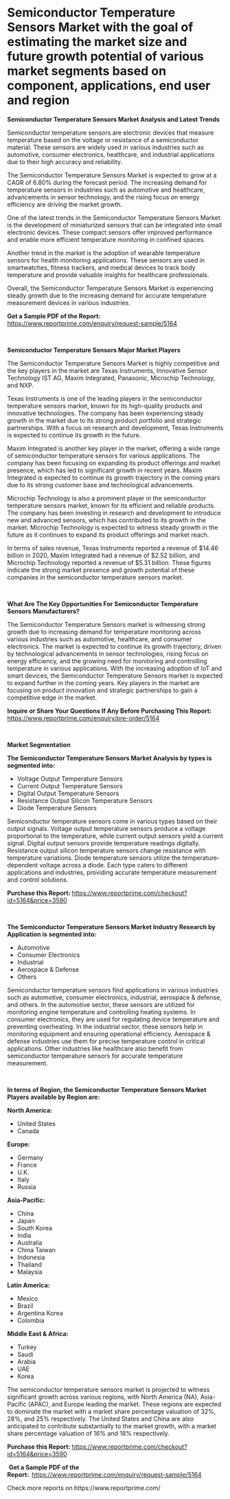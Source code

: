 <p><h1>Semiconductor Temperature Sensors Market with the goal of estimating the market size and future growth potential of various market segments based on component, applications, end user and region</h1></p><p><strong>Semiconductor Temperature Sensors Market Analysis and Latest Trends</strong></p>
<p><p>Semiconductor temperature sensors are electronic devices that measure temperature based on the voltage or resistance of a semiconductor material. These sensors are widely used in various industries such as automotive, consumer electronics, healthcare, and industrial applications due to their high accuracy and reliability.</p><p>The Semiconductor Temperature Sensors Market is expected to grow at a CAGR of 6.80% during the forecast period. The increasing demand for temperature sensors in industries such as automotive and healthcare, advancements in sensor technology, and the rising focus on energy efficiency are driving the market growth.</p><p>One of the latest trends in the Semiconductor Temperature Sensors Market is the development of miniaturized sensors that can be integrated into small electronic devices. These compact sensors offer improved performance and enable more efficient temperature monitoring in confined spaces.</p><p>Another trend in the market is the adoption of wearable temperature sensors for health monitoring applications. These sensors are used in smartwatches, fitness trackers, and medical devices to track body temperature and provide valuable insights for healthcare professionals.</p><p>Overall, the Semiconductor Temperature Sensors Market is experiencing steady growth due to the increasing demand for accurate temperature measurement devices in various industries.</p></p>
<p><strong>Get a Sample PDF of the Report:&nbsp;</strong> <a href="https://www.reportprime.com/enquiry/request-sample/5164">https://www.reportprime.com/enquiry/request-sample/5164</a></p>
<p>&nbsp;</p>
<p><strong>Semiconductor Temperature Sensors Major Market Players</strong></p>
<p><p>The Semiconductor Temperature Sensors Market is highly competitive and the key players in the market are Texas Instruments, Innovative Sensor Technology IST AG, Maxim Integrated, Panasonic, Microchip Technology, and NXP. </p><p>Texas Instruments is one of the leading players in the semiconductor temperature sensors market, known for its high-quality products and innovative technologies. The company has been experiencing steady growth in the market due to its strong product portfolio and strategic partnerships. With a focus on research and development, Texas Instruments is expected to continue its growth in the future.</p><p>Maxim Integrated is another key player in the market, offering a wide range of semiconductor temperature sensors for various applications. The company has been focusing on expanding its product offerings and market presence, which has led to significant growth in recent years. Maxim Integrated is expected to continue its growth trajectory in the coming years due to its strong customer base and technological advancements.</p><p>Microchip Technology is also a prominent player in the semiconductor temperature sensors market, known for its efficient and reliable products. The company has been investing in research and development to introduce new and advanced sensors, which has contributed to its growth in the market. Microchip Technology is expected to witness steady growth in the future as it continues to expand its product offerings and market reach.</p><p>In terms of sales revenue, Texas Instruments reported a revenue of $14.46 billion in 2020, Maxim Integrated had a revenue of $2.52 billion, and Microchip Technology reported a revenue of $5.31 billion. These figures indicate the strong market presence and growth potential of these companies in the semiconductor temperature sensors market.</p></p>
<p>&nbsp;</p>
<p><strong>What Are The Key Opportunities For Semiconductor Temperature Sensors Manufacturers?</strong></p>
<p><p>The Semiconductor Temperature Sensors market is witnessing strong growth due to increasing demand for temperature monitoring across various industries such as automotive, healthcare, and consumer electronics. The market is expected to continue its growth trajectory, driven by technological advancements in sensor technologies, rising focus on energy efficiency, and the growing need for monitoring and controlling temperature in various applications. With the increasing adoption of IoT and smart devices, the Semiconductor Temperature Sensors market is expected to expand further in the coming years. Key players in the market are focusing on product innovation and strategic partnerships to gain a competitive edge in the market.</p></p>
<p><strong>Inquire or Share Your Questions If Any Before Purchasing This Report:</strong> <a href="https://www.reportprime.com/enquiry/pre-order/5164">https://www.reportprime.com/enquiry/pre-order/5164</a></p>
<p>&nbsp;</p>
<p><strong>Market Segmentation</strong></p>
<p><strong>The Semiconductor Temperature Sensors Market Analysis by types is segmented into:</strong></p>
<p><ul><li>Voltage Output Temperature Sensors</li><li>Current Output Temperature Sensors</li><li>Digital Output Temperature Sensors</li><li>Resistance Output Silicon Temperature Sensors</li><li>Diode Temperature Sensors</li></ul></p>
<p><p>Semiconductor temperature sensors come in various types based on their output signals. Voltage output temperature sensors produce a voltage proportional to the temperature, while current output sensors yield a current signal. Digital output sensors provide temperature readings digitally. Resistance output silicon temperature sensors change resistance with temperature variations. Diode temperature sensors utilize the temperature-dependent voltage across a diode. Each type caters to different applications and industries, providing accurate temperature measurement and control solutions.</p></p>
<p><strong>Purchase this Report:&nbsp;</strong><a href="https://www.reportprime.com/checkout?id=5164&price=3590">https://www.reportprime.com/checkout?id=5164&price=3590</a></p>
<p>&nbsp;</p>
<p><strong>The Semiconductor Temperature Sensors Market Industry Research by Application is segmented into:</strong></p>
<p><ul><li>Automotive</li><li>Consumer Electronics</li><li>Industrial</li><li>Aerospace & Defense</li><li>Others</li></ul></p>
<p><p>Semiconductor temperature sensors find applications in various industries such as automotive, consumer electronics, industrial, aerospace & defense, and others. In the automotive sector, these sensors are utilized for monitoring engine temperature and controlling heating systems. In consumer electronics, they are used for regulating device temperature and preventing overheating. In the industrial sector, these sensors help in monitoring equipment and ensuring operational efficiency. Aerospace & defense industries use them for precise temperature control in critical applications. Other industries like healthcare also benefit from semiconductor temperature sensors for accurate temperature measurement.</p></p>
<p>&nbsp;</p>
<p><strong>In terms of Region, the Semiconductor Temperature Sensors Market Players available by Region are:</strong></p>
<p>
    <p> <strong> North America: </strong>
        <ul>
            <li>United States</li>
            <li>Canada</li>
        </ul>
        </p> 
    <p> <strong> Europe: </strong>
        <ul>
            <li>Germany</li>
            <li>France</li>
            <li>U.K.</li>
            <li>Italy</li>
            <li>Russia</li>
        </ul>
        </p> 
    <p> <strong> Asia-Pacific: </strong>
        <ul>
            <li>China</li>
            <li>Japan</li>
            <li>South Korea</li>
            <li>India</li>
            <li>Australia</li>
            <li>China Taiwan</li>
            <li>Indonesia</li>
            <li>Thailand</li>
            <li>Malaysia</li>
        </ul>
        </p> 
    <p> <strong> Latin America: </strong>
        <ul>
            <li>Mexico</li>
            <li>Brazil</li>
            <li>Argentina Korea</li>
            <li>Colombia</li>
        </ul>
        </p> 
    <p> <strong> Middle East & Africa: </strong>
        <ul>
            <li>Turkey</li>
            <li>Saudi</li>
            <li>Arabia</li>
            <li>UAE</li>
            <li>Korea</li>
        </ul>
    </p>
    </p>
<p><p>The semiconductor temperature sensors market is projected to witness significant growth across various regions, with North America (NA), Asia-Pacific (APAC), and Europe leading the market. These regions are expected to dominate the market with a market share percentage valuation of 32%, 28%, and 25% respectively. The United States and China are also anticipated to contribute substantially to the market growth, with a market share percentage valuation of 16% and 18% respectively.</p></p>
<p><strong>Purchase this Report: </strong><a href="https://www.reportprime.com/checkout?id=5164&price=3590">https://www.reportprime.com/checkout?id=5164&price=3590</a></p>
<p>&nbsp;<strong>Get a Sample PDF of the Report:&nbsp;&nbsp;</strong><a href="https://www.reportprime.com/enquiry/request-sample/5164">https://www.reportprime.com/enquiry/request-sample/5164</a></p>
<p><strong></strong></p>
<p>Check more reports on https://www.reportprime.com/</p>
